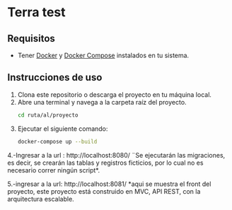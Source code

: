 # Terra test

## Requisitos

- Tener [Docker](https://docs.docker.com/get-docker/) y [Docker Compose](https://docs.docker.com/compose/install/) instalados en tu sistema.

## Instrucciones de uso

1. Clona este repositorio o descarga el proyecto en tu máquina local.
2. Abre una terminal y navega a la carpeta raíz del proyecto.
   ```bash
   cd ruta/al/proyecto
3. Ejecutar el siguiente comando:
   ```bash
   docker-compose up --build
4.-Ingresar a la url : http://localhost:8080/
¨Se ejecutarán las migraciones, es decir, se crearán las tablas y registros ficticios, por lo cual no es necesario correr ningún script*.

5.-ingresar a la url: http://localhost:8081/
*aqui se muestra el front del proyecto, este proyecto está construido en MVC, API REST, con la arquitectura escalable.